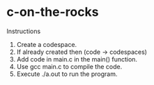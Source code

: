 # c-on-the-rocks

Instructions
1. Create a codespace.
2. If already created then (code -> codespaces)
3. Add code in main.c in the main() function.
4. Use gcc main.c to compile the code.
5. Execute ./a.out to run the program.
